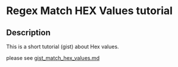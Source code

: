 # Regex Match HEX Values tutorial


## Description

This is a short tutorial (gist) about Hex values.

please see [gist_match_hex_values.md]()
